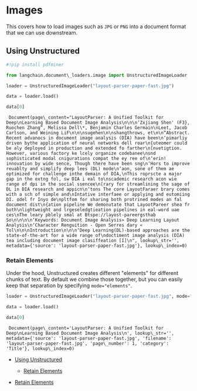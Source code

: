 # Images

This covers how to load images such as `JPG` or `PNG` into a document format that we can use downstream.

## Using Unstructured[​](#using-unstructured "Direct link to Using Unstructured")

```python
#!pip install pdfminer  

```

```python
from langchain.document\_loaders.image import UnstructuredImageLoader  

```

```python
loader = UnstructuredImageLoader("layout-parser-paper-fast.jpg")  

```

```python
data = loader.load()  

```

```python
data[0]  

```

```text
 Document(page\_content="LayoutParser: A Unified Toolkit for Deep\nLearning Based Document Image Analysis\n\n\n‘Zxjiang Shen' (F3}, Ruochen Zhang”, Melissa Dell\*, Benjamin Charles Germain\nLeet, Jacob Carlson, and Weining LiF\n\n\nsugehen\n\nshangthrows, et\n\n“Abstract. Recent advanocs in document image analysis (DIA) have been\n‘pimarliy driven bythe application of neural networks dell roar\n{uteomer could be aly deployed in production and extended fo farther\n[nvetigtion. However, various factory ke lcely organize codebanee\nsnd sophisticated modal cnigurations compat the ey ree of\n‘erin! innovation by wide sence, Though there have been sng\n‘Hors to improve reuablty and simplify deep lees (DL) mode\n‘aon, sone of them ae optimized for challenge inthe demain of DIA,\nThis roprscte a major gap in the extng fol, sw DIA i eal to\nscademic research acon wie range of dpi in the social ssencee\n[rary for streamlining the sage of DL in DIA research and appicn\n‘tons The core LayoutFaraer brary comes with a sch of simple and\nIntative interfaee or applying and eutomiing DI. odel fr Inyo de\npltfom for sharing both protrined modes an fal document dist\n{ation pipeline We demonutate that LayootPareer shea fr both\nlightweight and lrgeseledgtieation pipelines in eal-word uae ces\nThe leary pblely smal at Btspe://layost-pareergsthab So\n\n\n\n‘Keywords: Document Image Analysis» Deep Learning Layout Analysis\n‘Character Renguition - Open Serres dary « Tol\n\n\nIntroduction\n\n\n‘Deep Learning(DL)-based approaches are the state-of-the-art for a wide range of\ndoctiment image analysis (DIA) tea including document image clasiffeation [I]\n", lookup\_str='', metadata={'source': 'layout-parser-paper-fast.jpg'}, lookup\_index=0)  

```

### Retain Elements[​](#retain-elements "Direct link to Retain Elements")

Under the hood, Unstructured creates different "elements" for different chunks of text. By default we combine those together, but you can easily keep that separation by specifying `mode="elements"`.

```python
loader = UnstructuredImageLoader("layout-parser-paper-fast.jpg", mode="elements")  

```

```python
data = loader.load()  

```

```python
data[0]  

```

```text
 Document(page\_content='LayoutParser: A Unified Toolkit for Deep\nLearning Based Document Image Analysis\n', lookup\_str='', metadata={'source': 'layout-parser-paper-fast.jpg', 'filename': 'layout-parser-paper-fast.jpg', 'page\_number': 1, 'category': 'Title'}, lookup\_index=0)  

```

- [Using Unstructured](#using-unstructured)

  - [Retain Elements](#retain-elements)

- [Retain Elements](#retain-elements)
